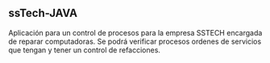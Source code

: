 ## ssTech-JAVA
Aplicación para un control de procesos para la empresa SSTECH encargada de reparar computadoras. Se podrá verificar procesos ordenes de servicios que tengan y tener un control de refacciones.